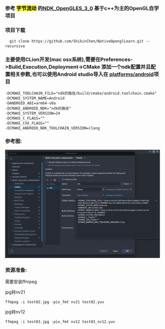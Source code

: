 ### 参考 <mark>字节流动</mark> 的[NDK_OpenGLES_3_0](https://github.com/githubhaohao/NDK_OpenGLES_3_0) 基于c++为主的OpenGL自学项目
### 项目下载

```shell
  git clone https://github.com/ShikinChen/NativeOpenglLearn.git --recursive
```

### 主要使用CLion开发(mac osx系统),需要在Preferences->Build,Execution,Deployment->CMake 添加一个ndk配置并且配置相关参数,也可以使用Android studio导入在 [platforms/android](./platforms/android)项目 

```shell
-DCMAKE_TOOLCHAIN_FILE="ndk的路径/build/cmake/android.toolchain.cmake"
-DCMAKE_SYSTEM_NAME=Android
-DANDROID_ABI=arm64-v8a
-DCMAKE_ANDROID_NDK="ndk的路径"
-DCMAKE_SYSTEM_VERSION=24
-DCMAKE_C_FLAGS=""
-DCMAKE_CXX_FLAGS=""
-DCMAKE_ANDROID_NDK_TOOLCHAIN_VERSION=clang
```

### 参考图:

![配置参考图](./img/01.png)

### 资源准备:
需要安装ffmpeg

jpg转nv21

```shell
ffmpeg -i test02.jpg -pix_fmt nv21 test02.yuv
```

jpg转nv12

```shell
ffmpeg -i test03.jpg -pix_fmt nv12 test03_nv12.yuv
```